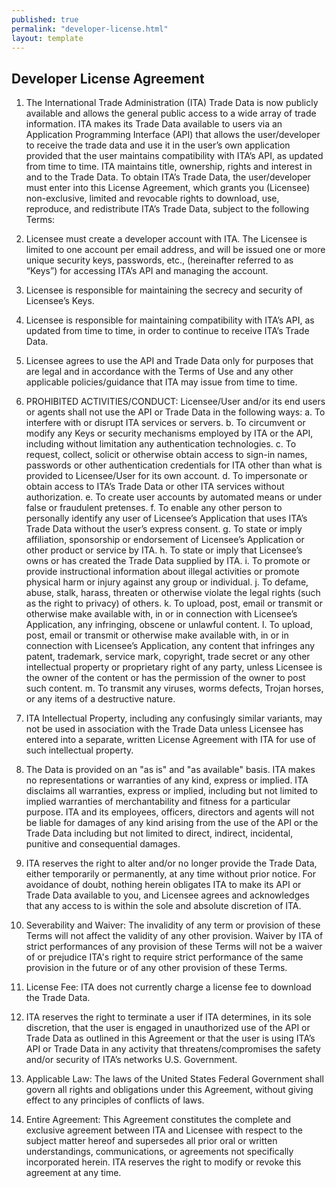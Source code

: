 ```yaml
---
published: true
permalink: "developer-license.html"
layout: template
---
```


## Developer License Agreement

1.	The International Trade Administration (ITA) Trade Data is now publicly available and allows the general public access to a wide array of trade information.  ITA makes its Trade Data available to users via an Application Programming Interface (API) that allows the user/developer to receive the trade data and use it in the user’s own application provided that the user maintains compatibility with ITA’s API, as updated from time to time. ITA maintains title, ownership, rights and interest in and to the Trade Data. To obtain ITA’s Trade Data, the user/developer must enter into this License Agreement, which grants you (Licensee) non-exclusive, limited and revocable rights to download, use, reproduce, and redistribute ITA’s Trade Data, subject to the following Terms:

2.	Licensee must create a developer account with ITA. The Licensee is limited to one account per email address, and will be issued one or more unique security keys, passwords, etc., (hereinafter referred to as “Keys”) for accessing ITA’s API and managing the account.

3.	Licensee is responsible for maintaining the secrecy and security of Licensee’s Keys.

4.	Licensee is responsible for maintaining compatibility with ITA’s API, as updated from time to time, in order to continue to receive ITA’s Trade Data.

5.	Licensee agrees to use the API and Trade Data only for purposes that are legal and in accordance with the Terms of Use and any other applicable policies/guidance that ITA may issue from time to time.

6.	PROHIBITED ACTIVITIES/CONDUCT: Licensee/User and/or its end users or agents shall not use the API or Trade Data in the following ways:
a.	To interfere with or disrupt ITA services or servers.
b.	To circumvent or modify any Keys or security mechanisms employed by ITA or the API, including without limitation any authentication technologies.
c.	To request, collect, solicit or otherwise obtain access to sign-in names, passwords or other authentication credentials for ITA other than what is provided to Licensee/User for its own account. 
d.	To impersonate or obtain access to ITA’s Trade Data or other ITA services without authorization. 
e.	To create user accounts by automated means or under false or fraudulent pretenses. 
f.	To enable any other person to personally identify any user of Licensee’s Application that uses ITA’s Trade Data without the user’s express consent.
g.	To state or imply affiliation, sponsorship or endorsement of Licensee’s Application or other product or service by ITA.
h.	To state or imply that Licensee’s owns or has created the Trade Data supplied by ITA. 
i.	To promote or provide instructional information about illegal activities or promote physical harm or injury against any group or individual. 
j.	To defame, abuse, stalk, harass, threaten or otherwise violate the legal rights (such as the right to privacy) of others. 
k.	To upload, post, email or transmit or otherwise make available with, in or in connection with Licensee’s Application, any infringing, obscene or unlawful content. 
l.	To upload, post, email or transmit or otherwise make available with, in or in connection with Licensee’s Application, any content that infringes any patent, trademark, service mark, copyright, trade secret or any other intellectual property or proprietary right of any party, unless Licensee is the owner of the content or has the permission of the owner to post such content. 
m.	To transmit any viruses, worms defects, Trojan horses, or any items of a destructive nature.

7.	ITA Intellectual Property, including any confusingly similar variants, may not be used in association with the Trade Data unless Licensee has entered into a separate, written License Agreement with ITA for use of such intellectual property.

8.	The Data is provided on an "as is" and "as available" basis. ITA makes no representations or warranties of any kind, express or implied. ITA disclaims all warranties, express or implied, including but not limited to implied warranties of merchantability and fitness for a particular purpose. ITA and its employees, officers, directors and agents will not be liable for damages of any kind arising from the use of the API or the Trade Data including but not limited to direct, indirect, incidental, punitive and consequential damages.

9.	ITA reserves the right to alter and/or no longer provide the Trade Data, either temporarily or permanently, at any time without prior notice. For avoidance of doubt, nothing herein obligates ITA to make its API or Trade Data available to you, and Licensee agrees and acknowledges that any access to is within the sole and absolute discretion of ITA.

10.	Severability and Waiver: The invalidity of any term or provision of these Terms will not affect the validity of any other provision. Waiver by ITA of strict performances of any provision of these Terms will not be a waiver of or prejudice ITA's right to require strict performance of the same provision in the future or of any other provision of these Terms.

11.	License Fee: ITA does not currently charge a license fee to download the Trade Data.

12.	ITA reserves the right to terminate a user if ITA determines, in its sole discretion, that the user is engaged in unauthorized use of the API or Trade Data as outlined in this Agreement or that the user is using ITA’s API or Trade Data in any activity that threatens/compromises the safety and/or security of ITA’s networks U.S. Government.

13.	Applicable Law: The laws of the United States Federal Government shall govern all rights and obligations under this Agreement, without giving effect to any principles of conflicts of laws.

14.	Entire Agreement: This Agreement constitutes the complete and exclusive agreement between ITA and Licensee with respect to the subject matter hereof and supersedes all prior oral or written understandings, communications, or agreements not specifically incorporated herein. ITA reserves the right to modify or revoke this agreement at any time.